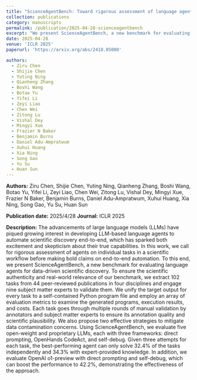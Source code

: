 ```yaml
---
title: "ScienceAgentBench: Toward rigorous assessment of language agents for data-driven scientific discovery"
collection: publications
category: manuscripts
permalink: /publication/2025-04-28-scienceagentbench
excerpt: "We present ScienceAgentBench, a new benchmark for evaluating language agents for data-driven scientific discovery. ScienceAgentBench consists of 102 tasks extracted from 44 peer-reviewed publications across four disciplines, validated by nine subject matter experts. Each task requires generating a self-contained Python program, and is evaluated using multiple metrics on program correctness, execution, and cost. We assess five open-weight and proprietary LLMs with three frameworks, finding that the best-performing agent solves only 32.4% of tasks independently and 34.3% with expert knowledge. Our results highlight the need for rigorous, task-level assessment before making claims about end-to-end scientific automation."
date: 2025-04-28
venue: 'ICLR 2025'
paperurl: 'https://arxiv.org/abs/2410.05080'

authors:
  - Ziru Chen
  - Shijie Chen
  - Yuting Ning
  - Qianheng Zhang
  - Boshi Wang
  - Botao Yu
  - Yifei Li
  - Zeyi Liao
  - Chen Wei
  - Zitong Lu
  - Vishal Dey
  - Mingyi Xue
  - Frazier N Baker
  - Benjamin Burns
  - Daniel Adu-Ampratwum
  - Xuhui Huang
  - Xia Ning
  - Song Gao
  - Yu Su
  - Huan Sun
---
```


**Authors:**
Ziru Chen, Shijie Chen, Yuting Ning, Qianheng Zhang, Boshi Wang, Botao Yu, Yifei Li, Zeyi Liao, Chen Wei, Zitong Lu, Vishal Dey, Mingyi Xue, Frazier N Baker, Benjamin Burns, Daniel Adu-Ampratwum, Xuhui Huang, Xia Ning, Song Gao, Yu Su, Huan Sun

**Publication date:** 2025/4/28
**Journal:** ICLR 2025

**Description:**
The advancements of large language models (LLMs) have piqued growing interest in developing LLM-based language agents to automate scientific discovery end-to-end, which has sparked both excitement and skepticism about their true capabilities. In this work, we call for rigorous assessment of agents on individual tasks in a scientific workflow before making bold claims on end-to-end automation. To this end, we present ScienceAgentBench, a new benchmark for evaluating language agents for data-driven scientific discovery. To ensure the scientific authenticity and real-world relevance of our benchmark, we extract 102 tasks from 44 peer-reviewed publications in four disciplines and engage nine subject matter experts to validate them. We unify the target output for every task to a self-contained Python program file and employ an array of evaluation metrics to examine the generated programs, execution results, and costs. Each task goes through multiple rounds of manual validation by annotators and subject matter experts to ensure its annotation quality and scientific plausibility. We also propose two effective strategies to mitigate data contamination concerns. Using ScienceAgentBench, we evaluate five open-weight and proprietary LLMs, each with three frameworks: direct prompting, OpenHands CodeAct, and self-debug. Given three attempts for each task, the best-performing agent can only solve 32.4% of the tasks independently and 34.3% with expert-provided knowledge. In addition, we evaluate OpenAI o1-preview with direct prompting and self-debug, which can boost the performance to 42.2%, demonstrating the effectiveness of the approach.

